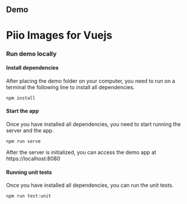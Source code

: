 ## Demo
# Piio Images for Vuejs

### Run demo locally


#### Install dependencies

After placing the demo folder on your computer, you need to run on a terminal the following line to install all dependencies.

```
npm install

```

#### Start the app

Once you have installed all dependencies, you need to start running the server and the app.

```
npm run serve
```
After the server is initialized, you can access the demo app at https://localhost:8080


#### Running unit tests

Once you have installed all dependencies, you can run the unit tests.

```
npm run test:unit
```